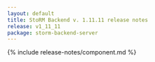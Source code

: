 ```yaml
---
layout: default
title: StoRM Backend v. 1.11.11 release notes
release: v1_11_11
package: storm-backend-server
---
```


{% include release-notes/component.md %}
